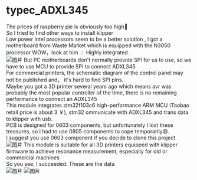 # typec_ADXL345
 The prices of raspberry pie is obviously too high🤯  
 So  I tried to find other ways to install  klipper   
 Low power Intel processors seem to be a better solution , I got a motherboard from  Waste Market which is equipped with the N3050 processor 
 WOW，look at him ：  Highly integrated .   
![图片](https://user-images.githubusercontent.com/53431902/168425022-f5353120-8198-4d3e-9086-91f06b066501.png)
But PC motherboards don't normally provide SPI for us to use, so we have to use MCU to provide SPI to connect ADXL345  
For commercial printers, the schematic diagram of the control panel may not be published and， it's hard to find SPI  pins.  
Maybe you got a 3D printer several years ago which means avr was probably the most popular controller of the time, there is no remaining performance to connect an ADXL345  
This module integrates stm32f103c6 high-performance ARM MCU (Taobao retail price is about 3 ￥), stm32 ommunicate with ADXL345 and trans data to klipper with usb.  
PCB is designed for 0603 components, but unfortunately I lost these treasures, so I had to use 0805 components to cope temporarily😄.  
I suggest you use 0603 component if you decide to clone this project   
![图片](https://user-images.githubusercontent.com/53431902/168425228-30f2f151-d220-42e4-b611-f589e2e4b367.png)
This module is suitable for all 3D printers equipped with klipper firmware to achieve resonance measurement, especially for old or commercial machines  
 So you see, I succeeded. These are the data   
![图片](https://user-images.githubusercontent.com/53431902/168425281-243704b4-f7d5-4e40-b346-39ddbc3e2d1b.png)
![图片](https://user-images.githubusercontent.com/53431902/168425290-136ecc6d-3f16-4898-ae2f-3a28c459fe0d.png)
